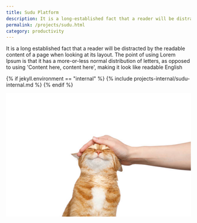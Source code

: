 ```yaml
---
title: Sudu Platform
description: It is a long-established fact that a reader will be distracted by the readable content of a page when looking at its layout. The point of using
permalink: /projects/sudu.html
category: productivity
---
```

It is a long established fact that a reader will be distracted by the readable content of a page when looking at its layout. The point of using Lorem Ipsum is that it has a more-or-less normal distribution of letters, as opposed to using 'Content here, content here', making it look like readable English

{% if jekyll.environment == "internal" %}
{% include projects-internal/sudu-internal.md %}
{% endif %}

![Cat](/assets/images/cat.jpg)
